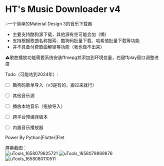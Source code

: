 # HT's Music Downloader v4
🎶一个简单的Material Design 3的音乐下载器  
+ 主要支持酷狗源下载，其他源有空可能会加（懒）  
+ 支持根据歌曲名称搜索、酷狗码批量下载、哈希值批量下载等功能  
+ 并不具备付费歌曲解锁等功能（我也做不出来）  

⚠️歌曲播放功能需要系统安装ffmepg并添加到环境变量，右键ffplay窗口调整进度

Todo（可能咕到2024年）:  
- [ ] 酷狗码歌单导入（v3是有的，搬过来就行）
- [ ] 其他音乐源
- [ ] 播放本地音乐（拖放导入）
- [ ] 跨平台预编译版本
- [ ] 内置音乐播放器


Power By Python|Flutter|Flet

屏幕截图：  
![uTools_1658079825721](https://user-images.githubusercontent.com/48882584/179419930-eb302d00-e294-44f3-9a19-9c32e828f433.png)
![uTools_1658079869876](https://user-images.githubusercontent.com/48882584/179419925-326f0f47-6aa7-43d1-9c72-1eac80cac2ad.png)
![uTools_1658080110511](https://user-images.githubusercontent.com/48882584/179419928-e8a4c33b-2070-4ec1-b88d-36ec57009077.png)

